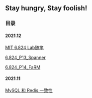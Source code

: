 ## Stay hungry, Stay foolish!



### 目录

#### 2021.12

[MIT 6.824 Lab随笔](https://zombee0.github.io/202112/mit6.824Lab随笔.html)

[6.824_P13_Spanner](https://zombee0.github.io/202112/6.824_P13_Spanner.html)

[6.824_P14_FaRM](https://zombee0.github.io/202112/6.824_P14_FaRM.html)

#### 2021.11

[MySQL 和 Redis 一致性](https://zombee0.github.io/202111/MySQL和Redis一致性.html)
